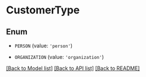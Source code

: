 # CustomerType


## Enum

* `PERSON` (value: `'person'`)

* `ORGANIZATION` (value: `'organization'`)

[[Back to Model list]](../README.md#documentation-for-models) [[Back to API list]](../README.md#documentation-for-api-endpoints) [[Back to README]](../README.md)


